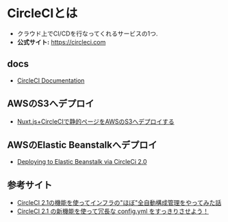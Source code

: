 # CircleCIとは
- クラウド上でCI/CDを行なってくれるサービスの1つ.
- **公式サイト:** https://circleci.com

## docs
- [CircleCI Documentation](https://github.com/circleci/circleci-docs)

## AWSのS3へデプロイ
- [Nuxt.js+CircleCIで静的ページをAWSのS3へデプロイする](https://qiita.com/noplan1989/items/21af46b4101392ffc666)

## AWSのElastic Beanstalkへデプロイ
- [Deploying to Elastic Beanstalk via CircleCi 2.0](https://gist.github.com/ryansimms/808214137d219be649e010a07af44bad)

## 参考サイト
- [CircleCI 2.1の機能を使ってインフラの"ほぼ"全自動構成管理をやってみた話](https://speakerdeck.com/inductor/circleci-terraform)
- [CircleCI 2.1 の新機能を使って冗長な config.yml をすっきりさせよう！](https://tech.recruit-mp.co.jp/dev-tools/post-14868/)
